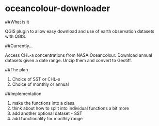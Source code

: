 oceancolour-downloader
======================

##What is it

QGIS plugin to allow easy download and use of earth observation datasets with QGIS. 

##Currently...

Access CHL-a concentrations from NASA Oceancolour. Download annual datasets given a date range. Unzip them and convert to Geotiff. 

##The plan

1. Choice of SST or CHL-a
2. Choice of monthly or annual

##Implementation

1. make the functions into a class.
2. think about how to split into individual functions a bit more
3. add another optional dataset - SST
4. add functionality for monthly range

